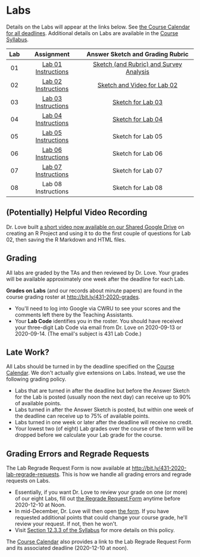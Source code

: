 Labs
================

Details on the Labs will appear at the links below. See [the Course Calendar for all deadlines](https://thomaselove.github.io/431/calendar.html). Additional details on Labs are available in the [Course Syllabus](https://thomaselove.github.io/431-2020-syllabus/deliverables-assignments.html#labs).

Lab | Assignment | Answer Sketch and Grading Rubric
:---: | :---------: | :---------------------------------:
01 | [Lab 01 Instructions](https://github.com/THOMASELOVE/431-2020/blob/master/labs/lab01/lab01.md) | [Sketch (and Rubric) and Survey Analysis](https://github.com/THOMASELOVE/431-2020/blob/master/labs/lab01)
02 | [Lab 02 Instructions](https://github.com/THOMASELOVE/431-2020/blob/master/labs/lab02/lab02.md) | [Sketch and Video for Lab 02](https://github.com/THOMASELOVE/431-2020/tree/master/labs/lab02)
03 | [Lab 03 Instructions](https://github.com/THOMASELOVE/431-2020/blob/master/labs/lab03/lab03.md) | [Sketch for Lab 03](https://github.com/THOMASELOVE/431-2020/tree/master/labs/lab03)
04 | [Lab 04 Instructions](https://github.com/THOMASELOVE/431-2020/blob/master/labs/lab04/lab04.md) | [Sketch for Lab 04](https://github.com/THOMASELOVE/431-2020/blob/master/labs/lab04)
05 | [Lab 05 Instructions](https://github.com/THOMASELOVE/431-2020/blob/master/labs/lab05/lab05.md) | Sketch for Lab 05
06 | [Lab 06 Instructions](https://github.com/THOMASELOVE/431-2020/blob/master/labs/lab06/lab06.md) | Sketch for Lab 06
07 | [Lab 07 Instructions](https://github.com/THOMASELOVE/431-2020/blob/master/labs/lab07/lab07.md) | Sketch for Lab 07
08 | Lab 08 Instructions | Sketch for Lab 08

## (Potentially) Helpful Video Recording

Dr. Love built [a short video now available on our Shared Google Drive](http://bit.ly/431-2020-Love-does-Lab02) on creating an R Project and using it to do the first couple of questions for Lab 02, then saving the R Markdown and HTML files.

## Grading

All labs are graded by the TAs and then reviewed by Dr. Love. Your grades will be available approximately one week after the deadline for each Lab. 

**Grades on Labs** (and our records about minute papers) are found in the course grading roster at http://bit.ly/431-2020-grades. 

- You'll need to log into Google via CWRU to see your scores and the comments left there by the Teaching Assistants. 
- Your **Lab Code** identifies you in the roster. You should have received your three-digit Lab Code via email from Dr. Love on 2020-09-13 or 2020-09-14. (The email's subject is 431 Lab Code.) 

## Late Work?

All Labs should be turned in by the deadline specified on the [Course Calendar](https://thomaselove.github.io/431/calendar.html). We don't actually give extensions on Labs. Instead, we use the following grading policy.

- Labs that are turned in after the deadline but before the Answer Sketch for the Lab is posted (usually noon the next day) can receive up to 90% of available points.
- Labs turned in after the Answer Sketch is posted, but within one week of the deadline can receive up to 75% of available points.
- Labs turned in one week or later after the deadline will receive no credit.
- Your lowest two (of eight) Lab grades over the course of the term will be dropped before we calculate your Lab grade for the course. 

## Grading Errors and Regrade Requests

The Lab Regrade Request Form is now available at http://bit.ly/431-2020-lab-regrade-requests. This is how we handle all grading errors and regrade requests on Labs. 

- Essentially, if you want Dr. Love to review your grade on one (or more) of our eight Labs, fill out [the Regrade Request Form](http://bit.ly/431-2020-lab-regrade-requests) anytime before 2020-12-10 at Noon. 
- In mid-December, Dr. Love will then open [the form](http://bit.ly/431-2020-lab-regrade-requests). If you have requested additional points that could change your course grade, he'll review your request. If not, then he won't. 
- Visit [Section 12.3.3 of the Syllabus](https://thomaselove.github.io/431-2020-syllabus/deliverables-assignments.html#labs) for more details on this policy.

The [Course Calendar](https://thomaselove.github.io/431/calendar.html) also provides a link to the Lab Regrade Request Form and its associated deadline (2020-12-10 at noon). 


